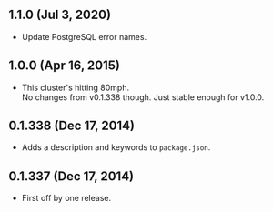 ## 1.1.0 (Jul 3, 2020)
- Update PostgreSQL error names.

## 1.0.0 (Apr 16, 2015)
- This cluster's hitting 80mph.  
  No changes from v0.1.338 though. Just stable enough for v1.0.0.

## 0.1.338 (Dec 17, 2014)
- Adds a description and keywords to `package.json`.

## 0.1.337 (Dec 17, 2014)
- First off by one release.
